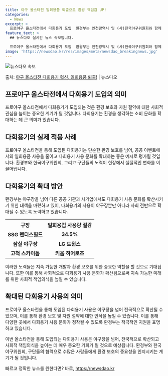 ```yaml
---
title: 야구 올스타전 일회용품 퇴출으로 환경 책임감 UP!
categories:
  - News
excerpt: >
  프로야구 올스타전에서 다회용기 도입  환경부는 인천광역시 및 (사)한국야구위원회와 함께 오는 6일 SSG 랜…
feature_text: >
  ## 뉴스다오 실시간 뉴스 속보입니다.

  프로야구 올스타전에서 다회용기 도입  환경부는 인천광역시 및 (사)한국야구위원회와 함께 오는 6일 SSG 랜…
image: 'https://newsdao.kr/res/images/meta/newsdao_breakingnews.jpg'
---
```


![뉴스다오 속보](https://newsdao.kr/res/images/meta/newsdao_breakingnews.jpg)

<p>출처: <a href="https://newsdao.kr/4643" rel="dofollow">야구 올스타전 다회용기 혁신, 일회용품 퇴출!</a> | 뉴스다오</p>

<h2 data-ke-size="size26">프로야구 올스타전에서 다회용기 도입의 의미</h2>
<p data-ke-size="size16">프로야구 올스타전에서 다회용기가 도입되는 것은 환경 보호와 자원 절약에 대한 사회적 관심을 높이는 중요한 계기가 될 것입니다. 다회용기는 환경을 생각하는 소비 문화를 확대하는 데 큰 의미가 있습니다.</p>

<h2 data-ke-size="size26">다회용기의 실제 적용 사례</h2>
<p data-ke-size="size16">프로야구 올스타전을 통해 도입된 다회용기는 단순한 환경 보호를 넘어, 공공 이벤트에서의 일회용품 사용을 줄이고 다회용기 사용 문화를 확대하는 좋은 예시로 평가될 것입니다. 환경부와 한국야구위원회, 그리고 구단들의 노력이 현장에서 실질적인 변화를 이끌어냅니다.</p>

<h2 data-ke-size="size26">다회용기의 확대 방안</h2>
<p data-ke-size="size16">환경부는 야구장을 넘어 다른 공공 기관과 사기업에서도 다회용기 사용 문화를 확산시키기 위한 대책을 마련하고 있어, 다회용기의 사용이 야구장뿐만 아니라 사회 전반으로 확대될 수 있도록 노력하고 있습니다.</p>

<table>
  <tr>
    <th>구장</th>
    <th>일회용컵 사용량 절감</th>
  </tr>
  <tr>
    <td style="text-align: center; height: 17px;"><b>SSG 랜더스필드</b></td>
    <td style="text-align: center; height: 17px;"><b>34.5%</b></td>
  </tr>
  <tr>
    <td style="text-align: center; height: 17px;"><b>잠실 야구장</b></td>
    <td style="text-align: center; height: 17px;"><b>LG 트윈스</b></td>
  </tr>
  <tr>
    <td style="text-align: center; height: 17px;"><b>고척 스카이돔</b></td>
    <td style="text-align: center; height: 17px;"><b>키움 히어로즈</b></td>
  </tr>
</table>

<p data-ke-size="size16">이러한 노력들은 지속 가능한 개발과 환경 보호를 위한 중요한 역할을 할 것으로 기대됩니다. 또한 이를 통해 사회적으로 다회용기 사용 문화가 확산됨으로써 지속 가능한 미래를 위한 사회적 책임의식을 높일 수 있습니다.</p>

<h2 data-ke-size="size26">확대된 다회용기 사용의 의미</h2>
<p data-ke-size="size16">프로야구 올스타전을 통해 도입된 다회용기 사용은 야구장을 넘어 전국적으로 확산될 수 있으며, 이를 통해 환경 보호 및 자원 절약에 대한 인식을 높일 수 있습니다. 이를 통해 다양한 곳에서 다회용기 사용 문화가 정착될 수 있도록 환경부는 적극적인 지원을 표명하고 있습니다.</p>

<p data-ke-size="size16">이번 올스타전을 통해 도입되는 다회용기 사용은 야구장을 넘어, 전국적으로 확산되고 사회적 책임의식을 높이는 데 매우 중요한 기회가 될 것으로 예상됩니다. 환경부와 한국야구위원회, 구단들의 협력으로 수많은 사람들에게 환경 보호의 중요성을 인지시키는 계기가 될 것입니다.</p>
 

빠르고 정확한 뉴스를 원한다면? 바로, <a href="https://newsdao.kr" rel="dofollow">https://newsdao.kr</a>


    

